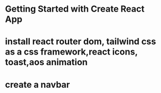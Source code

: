 # Getting Started with Create React App

# install react router dom, tailwind css as a css framework,react icons, toast,aos animation

# create a navbar

#
